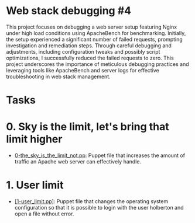 # Web stack debugging #4

This project focuses on debugging a web server setup featuring Nginx under high load conditions using ApacheBench for benchmarking. Initially, the setup experienced a significant number of failed requests, prompting investigation and remediation steps. Through careful debugging and adjustments, including configuration tweaks and possibly script optimizations, I successfully reduced the failed requests to zero. This project underscores the importance of meticulous debugging practices and leveraging tools like ApacheBench and server logs for effective troubleshooting in web stack management.

# Tasks

# 0. Sky is the limit, let's bring that limit higher

  + <u>[0-the_sky_is_the_limit_not.pp]()</u>: Puppet file that increases the amount of traffic an Apache web server can effectively handle.

# 1. User limit

  + <u>[1-user_limit.pp]</u>: Puppet file that changes the operating system configuration so that it is possible to login with the user holberton and open a file without error.
